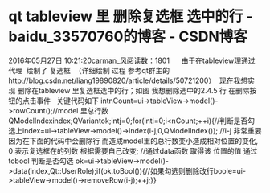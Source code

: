 # qt  tableview 里 删除复选框  选中的行 - baidu_33570760的博客 - CSDN博客
2016年05月27日 10:21:20[carman_风](https://me.csdn.net/baidu_33570760)阅读数：1801
     由于在tableview理通过代理  绘制了 复选框  （详细绘制 过程 参考qt群主的http://blog.csdn.net/liang19890820/article/details/50721200）  现在我想实现 删除在tableview 里复选框选中的行；如图 我想删除选中的2.4.5 行 在删除按钮的点击事件   关键代码如下
intnCount=ui->tableView->model()->rowCount();//model
 里总行数
QModelIndexindex;QVariantok;intj=0;for(inti=0;i<nCount;++i){//判断是否勾选上index=ui->tableView->model()->index(i-j,0,QModelIndex());
             //i-j 非常重要 因为在下面的代码中会删除行 而造成model里的总行数变小造成相对位置的变化, 0 表示复选框在的列数 根据需要自己改变;
             //通过data函数 取得该 位置的值 通过tobool 判断是否勾选
ok=ui->tableView->model()->data(index,Qt::UserRole);if(ok.toBool()){//如果勾选则删除改行boole=ui->tableView->model()->removeRow(i-j);++j;}}
